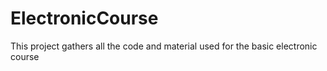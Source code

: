 # ElectronicCourse
This project gathers all the code  and material used for the basic electronic course

